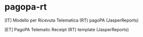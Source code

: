 # pagopa-rt
[IT] Modello per Ricevuta Telematica (RT) pagoPA (JasperReports)

[ET] PagoPA Telematic Receipt (RT) template (JasperReports)
